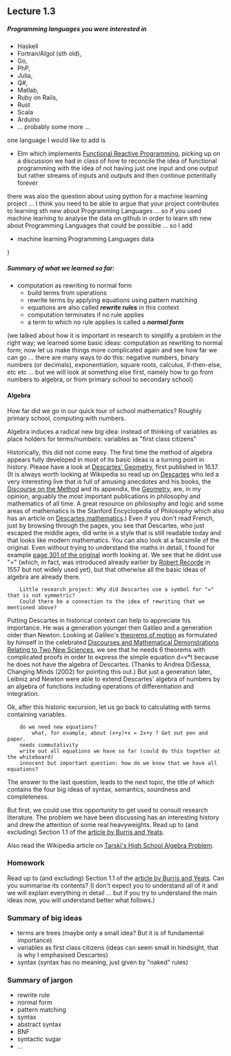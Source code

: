 ## Lecture 1.3

##### Programming languages you were interested in

- Haskell
- Fortran/Algol (sth old), 
- Go, 
- PhP, 
- Julia, 
- Q#, 
- Matlab, 
- Ruby on Rails, 
- Rust
- Scala
- Arduino
- ... probably some more ... 

one language I would like to add is 

- Elm which implements [Functional Reactive Programming](https://en.wikipedia.org/wiki/Functional_reactive_programming), picking up on a discussion we had in class of how to reconcile the idea of functional programming with the idea of not having just one input and one output but rather streams of inputs and outputs and then continue potentially forever

there was also the question about using python for a machine learning project ... I think you need to be able to argue that your project contributes to learning sth new about Programming Languages ... so if you used machine learning to analyse the data on github in order to learn sth new about Programming Languages that could be possible ... so I add

- machine learning Programming Languages data

)

##### Summary of what we learned so far:

- computation as rewriting to normal form
  - build terms from operations
  - rewrite terms by applying equations using pattern matching
  - equations are also called ***rewrite rules*** in this context
  - computation terminates if no rule applies
  - a term to which no rule applies is called a ***normal form***
  


(we talked about how it is important in research to simplify a problem in the right way; we learned some basic ideas: computation as rewriting to normal form; now let us make things more complicated again and see how far we can go ... there are many ways to do this: negative numbers, binary numbers (or decimals), exponentiation, square roots, calculus, if-then-else, etc etc ... but we will look at something else first, namely how to go from numbers to algebra, or from primary school to secondary school)

#### Algebra

How far did we go in our quick tour of school mathematics? Roughly primary school, computing with numbers. 

Algebra induces a radical new big idea: instead of thinking of variables as place holders for terms/numbers: variables as "first class citizens"

Historically, this did not come easy. The first time the method of algebra appears fully developed in most of its basic ideas is a turning point in history. Please have a look at [Descartes' Geometry](http://www.gutenberg.org/ebooks/26400), first published in 1637. (It is always worth looking at Wikipedia so read up on [Descartes](https://en.wikipedia.org/wiki/René_Descartes) who led a very interesting live that is full of amusing anecdotes and his books, the [Discourse on the Method](https://en.wikipedia.org/wiki/Discourse_on_the_Method) and its appendix, the [Geometry](https://en.wikipedia.org/wiki/La_Géométrie), are, in my opinion, arguably the most important publications in philosophy and mathematics of all time. A great resource on  philosophy and logic and some areas of mathematics is the Stanford Encyclopedia of Philosophy which also has an article on [Descartes mathematics](https://plato.stanford.edu/entries/descartes-mathematics/).) Even if you don't read French, just by browsing through the pages, you see that Descartes, who just escaped the middle ages, did write in a style that is still readable today and that looks like modern mathematics. You can also look at a facsimile of the original. Even without trying to understand the maths in detail, I found for example [page 301 of the original](https://fr.wikisource.org/wiki/Page:Descartes_La_Géométrie.djvu/11) worth looking at. We see that he didnt use "=" (which, in fact, was introduced already earlier by [Robert Recorde](https://en.wikipedia.org/wiki/Robert_Recorde) in 1557 but not widely used yet), but that otherwise all the basic ideas of algebra are already there. 

		Little research project: Why did Descartes use a symbol for "=" that is not symmetric? 
		Could there be a connection to the idea of rewriting that we mentioned above?
		
Putting Descartes in historical context can help to appreciate his importance. He was a generation younger then Galileo and a generation older than Newton. Looking at Galileo's [theorems of motion](http://galileoandeinstein.physics.virginia.edu/tns_draft/tns_153to160.html) as formulated by himself in the celebrated [Discourses and Mathematical Demonstrations Relating to Two New Sciences](https://en.wikipedia.org/wiki/Two_New_Sciences), we see that he needs 6 theorems with complicated proofs in order to express the simple equation d=v*t because he does not have the algebra of Descartes. (Thanks to Andrea DiSessa, Changing Minds (2002) for pointing this out.) But just a generation later, Leibniz and Newton were able to extend Descartes' algebra of numbers by an algebra of functions including operations of differentiation and integration.
	
Ok, after this historic excursion, let us go back to calculating with terms containing variables.

		do we need new equations?
			what, for example, about (x+y)+x = 2x+y ? Get out pen and paper.
		needs commutativity
		write out all equations we have so far (could do this together at the whiteboard)
		innocent but important question: how do we know that we have all equations?

The answer to the last question, leads to the next topic, the title of which contains the four big ideas of syntax, semantics, soundness and completeness.

But first, we could use this opportunity to get used to consult research literature. The problem we have been discussing has an interesting history and drew the attention of some real heavyweights. Read up to (and excluding) Section 1.1 of the [article by Burris and Yeats](https://www.math.uwaterloo.ca/~snburris/htdocs/MYWORKS/PREPRINTS/saga.ps). 

Also read the Wikipedia article on [Tarski's High School Algebra Problem](https://en.wikipedia.org/wiki/Tarski%27s_high_school_algebra_problem).

### Homework
Read up to (and excluding) Section 1.1 of the [article by Burris and Yeats](https://www.math.uwaterloo.ca/~snburris/htdocs/MYWORKS/PREPRINTS/saga.ps). Can you summarise its contents? (I don't expect you to understand all of it and we will explain everything in detail ... but if you try to understand the main ideas now, you will understand better what follows.)

### Summary of big ideas
 - terms are trees (maybe only a small idea? But it is of fundamental importance)
 - variables as first class citizens (ideas can seem small in hindsight, that is why I emphasised Descartes)
 - syntax (syntax has no meaning, just given by "naked" rules)
 
### Summary of jargon
  - rewrite rule
  - normal form
  - pattern matching
  - syntax
  - abstract syntax
  - BNF
  - syntactic sugar
  - ... 
 
  
 

